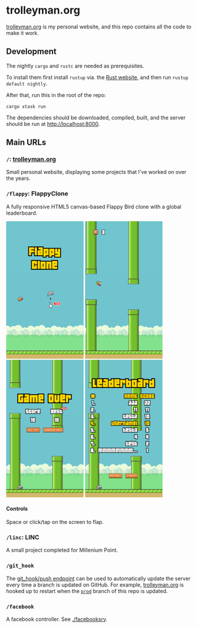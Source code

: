 
# trolleyman.org
[trolleyman.org](https://trolleyman.org) is my personal website, and this repo contains all the code to make it work.

## Development
The nightly `cargo` and `rustc` are needed as prerequisites.

To install them first install `rustup` via. the [Rust website](https://www.rust-lang.org/tools/install), and then run `rustup default nightly`.

After that, run this in the root of the repo:
```
cargo xtask run
```

The dependencies should be downloaded, compiled, built, and the server should be run at [http://localhost:8000](http://localhost:8000).

## Main URLs
### `/`: [trolleyman.org](https://trolleyman.org)
Small personal website, displaying some projects that I've worked on over the years.

### `/flappy`: FlappyClone
A fully responsive HTML5 canvas-based Flappy Bird clone with a global leaderboard.

<img src="screenshots/start.png" width="210px" /> <img src="screenshots/playing.png" width="210px" /> <img src="screenshots/death.png" width="210px" /> <img src="screenshots/leaderboard.gif" width="210px" />

#### Controls
Space or click/tap on the screen to flap.

### `/linc`: LINC
A small project completed for Millenium Point.

### `/git_hook`
The [git_hook/push endpoint](django/git_hook) can be used to automatically update the server every time a branch is updated on GitHub.
For example, [trolleyman.org](https://trolleyman.org) is hooked up to restart when the [`prod`](https://github.com/trolleyman/trolleyman.org/tree/prod) branch of this repo is updated.

### `/facebook`
A facebook controller. See [./facebooksrv](./facebooksrv).
